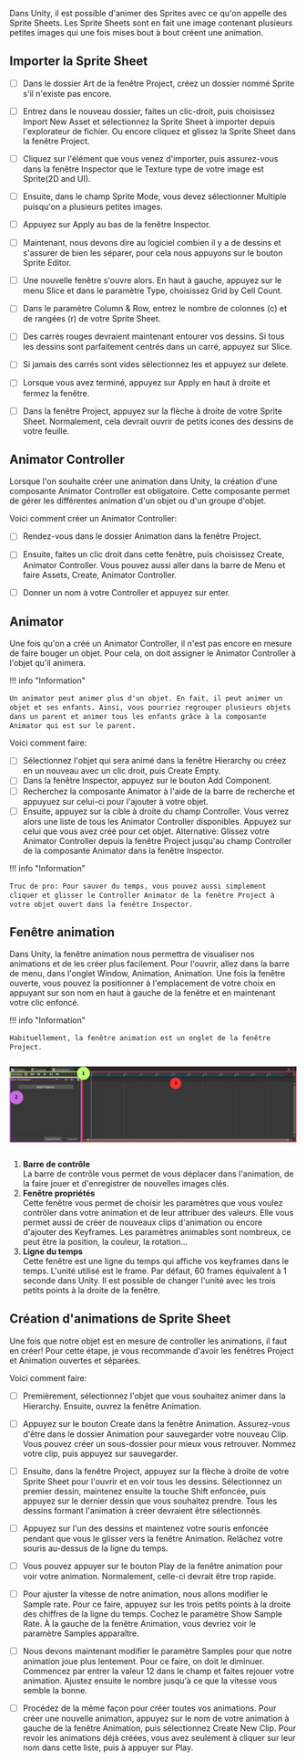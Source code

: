 Dans Unity, il est possible d'animer des Sprites avec ce qu'on appelle des Sprite Sheets. Les Sprite Sheets sont en fait une image contenant plusieurs petites images qui une fois mises bout à bout créent une animation.    

      

## Importer la Sprite Sheet
- [ ] Dans le dossier Art de la fenêtre Project, créez un dossier nommé Sprite s'il n'existe pas encore.
- [ ] Entrez dans le nouveau dossier, faites un clic-droit, puis choisissez Import New Asset et sélectionnez la Sprite Sheet à importer depuis l'explorateur de fichier. Ou encore cliquez et glissez la Sprite Sheet dans la fenêtre Project.
- [ ] Cliquez sur l'élément que vous venez d'importer, puis assurez-vous dans la fenêtre Inspector que le Texture type de votre image est Sprite(2D and UI).
- [ ] Ensuite, dans le champ Sprite Mode, vous devez sélectionner Multiple puisqu'on a plusieurs petites images.
- [ ] Appuyez sur Apply au bas de la fenêtre Inspector.
- [ ] Maintenant, nous devons dire au logiciel combien il y a de dessins et s'assurer de bien les séparer, pour cela nous appuyons sur le bouton Sprite Editor.
- [ ] Une nouvelle fenêtre s'ouvre alors. En haut à gauche, appuyez sur le menu Slice et dans le paramètre Type, choisissez Grid by Cell Count.
- [ ] Dans le paramètre Column & Row, entrez le nombre de colonnes (c) et de rangées (r) de votre Sprite Sheet.
- [ ] Des carrés rouges devraient maintenant entourer vos dessins. Si tous les dessins sont parfaitement centrés dans un carré, appuyez sur Slice.
- [ ] Si jamais des carrés sont vides sélectionnez les et appuyez sur delete.
- [ ] Lorsque vous avez terminé, appuyez sur Apply en haut à droite et fermez la fenêtre.
- [ ] Dans la fenêtre Project, appuyez sur la flèche à droite de votre Sprite Sheet. Normalement, cela devrait ouvrir de petits icones des dessins de votre feuille.

      

## Animator Controller
Lorsque l'on souhaite créer une animation dans Unity, la création d'une composante Animator Controller est obligatoire. Cette composante permet de gérer les différentes animation d'un objet ou d'un groupe d'objet.     

Voici comment créer un Animator Controller:    
 
- [ ] Rendez-vous dans le dossier Animation dans la fenêtre Project.
- [ ] Ensuite, faites un clic droit dans cette fenêtre, puis choisissez Create, Animator Controller. Vous pouvez aussi aller dans la barre de Menu et faire Assets, Create, Animator Controller.
- [ ] Donner un nom à votre Controller et appuyez sur enter.
   

      

## Animator
Une fois qu'on a créé un Animator Controller, il n'est pas encore en mesure de faire bouger un objet. Pour cela, on doit assigner le Animator Controller à l'objet qu'il animera.   

!!! info "Information"

    Un animator peut animer plus d'un objet. En fait, il peut animer un objet et ses enfants. Ainsi, vous pourriez regrouper plusieurs objets dans un parent et animer tous les enfants grâce à la composante Animator qui est sur le parent.

Voici comment faire:     

- [ ] Sélectionnez l'objet qui sera animé dans la fenêtre Hierarchy ou créez en un nouveau avec un clic droit, puis Create Empty.
- [ ] Dans la fenêtre Inspector, appuyez sur le bouton Add Component.
- [ ] Recherchez la composante Animator à l'aide de la barre de recherche et appuyuez sur celui-ci pour l'ajouter à votre objet.
- [ ] Ensuite, appuyez sur la cible à droite du champ Controller. Vous verrez alors une liste de tous les Animator Controller disponibles. Appuyez sur celui que vous avez créé pour cet objet. Alternative: Glissez votre Animator Controller depuis la fenêtre Project jusqu'au champ Controller de la composante Animator dans la fenêtre Inspector.

!!! info "Information"

    Truc de pro: Pour sauver du temps, vous pouvez aussi simplement cliquer et glisser le Controller Animator de la fenêtre Project à votre objet ouvert dans la fenêtre Inspector. 


      

## Fenêtre animation
Dans Unity, la fenêtre animation nous permettra de visualiser nos animations et de les créer plus facilement. Pour l'ouvrir, allez dans la barre de menu, dans l'onglet Window, Animation, Animation. Une fois la fenêtre ouverte, vous pouvez la positionner à l'emplacement de votre choix en appuyant sur son nom en haut à gauche de la fenêtre et en maintenant votre clic enfoncé.    

!!! info "Information"

    Habituellement, la fenêtre animation est un onglet de la fenêtre Project.

<img src="../images/schema.jpg">   

1. **Barre de contrôle**     
    La barre de contrôle vous permet de vous déplacer dans l'animation, de la faire jouer et d'enregistrer de nouvelles images clés.   
2. **Fenêtre propriétés**     
    Cette fenêtre vous permet de choisir les paramètres que vous voulez contrôler dans votre animation et de leur attribuer des valeurs. Elle vous permet aussi de créer de nouveaux clips d'animation ou encore d'ajouter des Keyframes. Les paramètres animables sont nombreux, ce peut être la position, la couleur, la rotation...   
3. **Ligne du temps**     
    Cette fenêtre est une ligne du temps qui affiche vos keyframes dans le temps. L'unité utilisé est le frame. Par défaut, 60 frames équivalent à 1 seconde dans Unity. Il est possible de changer l'unité avec les trois petits points à la droite de la fenêtre.    


## Création d'animations de Sprite Sheet
Une fois que notre objet est en mesure de controller les animations, il faut en créer! Pour cette étape, je vous recommande d'avoir les fenêtres Project et Animation ouvertes et séparées.    

Voici comment faire:     

- [ ] Premièrement, sélectionnez l'objet que vous souhaitez animer dans la Hierarchy. Ensuite, ouvrez la fenêtre Animation.
- [ ] Appuyez sur le bouton Create dans la fenêtre Animation. Assurez-vous d'être dans le dossier Animation pour sauvegarder votre nouveau Clip. Vous pouvez créer un sous-dossier pour mieux vous retrouver. Nommez votre clip, puis appuyez sur sauvegarder.
- [ ] Ensuite, dans la fenêtre Project, appuyez sur la flèche à droite de votre Sprite Sheet pour l'ouvrir et en voir tous les dessins. Sélectionnez un premier dessin, maintenez ensuite la touche Shift enfoncée, puis appuyez sur le dernier dessin que vous souhaitez prendre. Tous les dessins formant l'animation à créer devraient être sélectionnés.
- [ ] Appuyez sur l'un des dessins et maintenez votre souris enfoncée pendant que vous le glisser vers la fenêtre Animation. Relâchez votre souris au-dessus de la ligne du temps.
- [ ] Vous pouvez appuyer sur le bouton Play de la fenêtre animation pour voir votre animation. Normalement, celle-ci devrait être trop rapide.
- [ ] Pour ajuster la vitesse de notre animation, nous allons modifier le Sample rate. Pour ce faire, appuyez sur les trois petits points à la droite des chiffres de la ligne du temps. Cochez le paramètre Show Sample Rate. À la gauche de la fenêtre Animation, vous devriez voir le paramètre Samples apparaître.
- [ ] Nous devons maintenant modifier le paramètre Samples pour que notre animation joue plus lentement. Pour ce faire, on doit le diminuer. Commencez par entrer la valeur 12 dans le champ et faites rejouer votre animation. Ajustez ensuite le nombre jusqu'à ce que la vitesse vous semble la bonne.
- [ ] Procédez de la même façon pour créer toutes vos animations. Pour créer une nouvelle animation, appuyez sur le nom de votre animation à gauche de la fenêtre Animation, puis sélectionnez Create New Clip. Pour revoir les animations déjà créées, vous avez seulement à cliquer sur leur nom dans cette liste, puis à appuyer sur Play.

 
